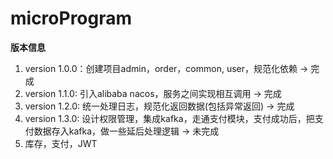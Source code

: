 # microProgram

**版本信息**

1. version 1.0.0：创建项目admin，order，common, user，规范化依赖 -> 完成
2. version 1.1.0: 引入alibaba nacos，服务之间实现相互调用 -> 完成
3. version 1.2.0: 统一处理日志，规范化返回数据(包括异常返回) -> 完成
4. version 1.3.0: 设计权限管理，集成kafka，走通支付模块，支付成功后，把支付数据存入kafka，做一些延后处理逻辑 -> 未完成
5. 库存，支付，JWT

